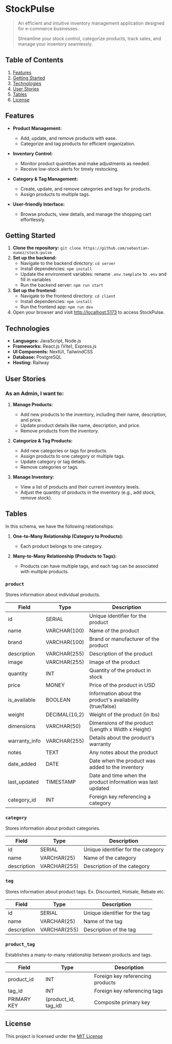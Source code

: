 # StockPulse

> An efficient and intuitive inventory management application designed for e-commerce businesses.
>
> Streamline your stock control, categorize products, track sales, and manage your inventory seamlessly.

## Table of Contents

1. [Features](#features)
2. [Getting Started](#getting-started)
3. [Technologies](#technologies)
4. [User Stories](#user-stories)
5. [Tables](#tables)
6. [License](#license)

## Features

- **Product Management:**
  - Add, update, and remove products with ease.
  - Categorize and tag products for efficient organization.

- **Inventory Control:**
  - Monitor product quantities and make adjustments as needed.
  - Receive low-stock alerts for timely restocking.

- **Category & Tag Management:**
  - Create, update, and remove categories and tags for products.
  - Assign products to multiple tags.

- **User-friendly Interface:**
  - Browse products, view details, and manage the shopping cart effortlessly.

## Getting Started

1. **Clone the repository:** `git clone https://github.com/sebastian-nunez/stock-pulse`
2. **Set up the backend:**
   - Navigate to the backend directory: `cd server`
   - Install dependencies: `npm install`
   - Update the environment variables: rename `.env.template` to `.env` and fill in variables
   - Run the backend server: `npm run start`
3. **Set up the frontend:**
   - Navigate to the frontend directory: `cd client`
   - Install dependencies: `npm install`
   - Run the frontend app: `npm run dev`
4. Open your browser and visit [http://localhost:5173](http://localhost:5173) to access StockPulse.

## Technologies

- **Languages:** JavaScript, Node.js
- **Frameworks:** React.js (Vite), Express.js
- **UI Components:** NextUI, TailwindCSS
- **Database:** PostgreSQL
- **Hosting:** Railway

## User Stories

### As an Admin, I want to:

1. **Manage Products:**
   - Add new products to the inventory, including their name, description, and price.
   - Update product details like name, description, and price.
   - Remove products from the inventory.

2. **Categorize & Tag Products:**
   - Add new categories or tags for products.
   - Assign products to one category or multiple tags.
   - Update category or tag details.
   - Remove categories or tags.

3. **Manage Inventory:**
   - View a list of products and their current inventory levels.
   - Adjust the quantity of products in the inventory (e.g., add stock, remove stock).

## Tables

In this schema, we have the following relationships:

1. **One-to-Many Relationship (Category to Products):**
   - Each product belongs to one category.

2. **Many-to-Many Relationship (Products to Tags):**
   - Products can have multiple tags, and each tag can be associated with multiple products.

### `product`

Stores information about individual products.

| Field          | Type          | Description                                   |
|----------------|---------------|-----------------------------------------------|
| id             | SERIAL        | Unique identifier for the product             |
| name           | VARCHAR(100)  | Name of the product                           |
| brand          | VARCHAR(100)  | Brand or manufacturer of the product          |
| description    | VARCHAR(255)  | Description of the product                    |
| image          | VARCHAR(255)  | Image of the product                          |
| quantity       | INT           | Quantity of the product in stock              |
| price          | MONEY         | Price of the product in USD                   |
| is_available   | BOOLEAN       | Information about the product's availability (true/false) |
| weight         | DECIMAL(10,2) | Weight of the product (in lbs)                |
| dimensions     | VARCHAR(50)   | Dimensions of the product (Length x Width x Height) |
| warranty_info  | VARCHAR(255)  | Details about the product's warranty          |
| notes          | TEXT          | Any notes about the product                   |
| date_added     | DATE          | Date when the product was added to the inventory|
| last_updated   | TIMESTAMP     | Date and time when the product information was last updated |
| category_id    | INT           | Foreign key referencing a category            |


### `category`

Stores information about product categories.

| Field       | Type          | Description                      |
|-------------|---------------|----------------------------------|
| id          | SERIAL        | Unique identifier for the category|
| name        | VARCHAR(25)   | Name of the category             |
| description | VARCHAR(255)  | Description of the category      |

### `tag`

Stores information about product tags. Ex. Discounted, Hotsale, Rebate etc.

| Field       | Type          | Description                      |
|-------------|---------------|----------------------------------|
| id          | SERIAL        | Unique identifier for the tag    |
| name        | VARCHAR(25)   | Name of the tag                  |
| description | VARCHAR(255)  | Description of the tag           |

### `product_tag`

Establishes a many-to-many relationship between products and tags.

| Field       | Type          | Description                      |
|-------------|---------------|----------------------------------|
| product_id  | INT           | Foreign key referencing products |
| tag_id      | INT           | Foreign key referencing tags     |
| PRIMARY KEY | (product_id, tag_id) | Composite primary key     |

## License

This project is licensed under the [MIT License](https://github.com/sebastian-nunez/stock-pulse/blob/main/LICENSE)
